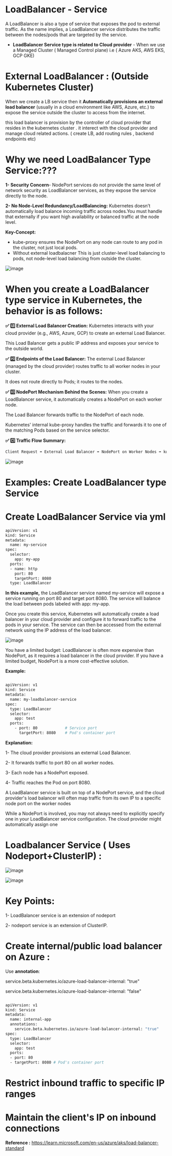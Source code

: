 # LoadBalancer - Service

A LoadBalancer is also a type of service that exposes the pod to external traffic. As the name implies, a LoadBalancer service distributes the traffic between the nodes/pods that are targeted by the service.


- **LoadBalancer Service type is related to Cloud provider** - When we use a Managed Cluster ( Managed Control plane) i.e  ( Azure AKS, AWS EKS, GCP GKE)

# External LoadBalancer : (Outside Kubernetes Cluster)
When we create a LB service then it **Automatically provisions an external load balancer**  (usually in a cloud environment like AWS, Azure, etc.) to expose the service outside the cluster to access from the internet.

this load balancer is provision by the controller of cloud provider  that resides in the kubernetes cluster . it interect with the cloud provider and manage cloud related actions. ( create LB, add routing rules , backend endpoints  etc)


# Why we need LoadBalancer Type Service:???
**1- Security Concern**-   NodePort services do not provide the same level of network security as LoadBalancer services, as they expose the service directly to the node.


**2- No Node-Level Redundancy/LoadBalancing:** Kubernetes doesn’t automatically load balance incoming traffic across nodes.You must handle that externally if you want high availability or balanced traffic at the node level.

**Key-Concept:**
- kube-proxy ensures the NodePort on any node can route to any pod in the cluster, not just local pods.
- Without external loadbalacner This is just cluster-level load balancing to pods, not node-level load balancing from outside the cluster.


![image](https://github.com/user-attachments/assets/e2357b3e-26b4-41ae-b168-dabbb0d649be)

# **When you create a LoadBalancer type service in Kubernetes, the behavior is as follows:**

**✅ 1️⃣ External Load Balancer Creation:**
Kubernetes interacts with your cloud provider (e.g., AWS, Azure, GCP) to create an external Load Balancer.

This Load Balancer gets a public IP address and exposes your service to the outside world.

**✅ 2️⃣ Endpoints of the Load Balancer:**
The external Load Balancer (managed by the cloud provider) routes traffic to all worker nodes in your cluster.

It does not route directly to Pods; it routes to the nodes.

**✅ 3️⃣ NodePort Mechanism Behind the Scenes:**
When you create a LoadBalancer service, it automatically creates a NodePort on each worker node.

The Load Balancer forwards traffic to the NodePort of each node.

Kubernetes' internal kube-proxy handles the traffic and forwards it to one of the matching Pods based on the service selector.


**✅ 4️⃣ Traffic Flow Summary:**

```bash
Client Request ➡️ External Load Balancer ➡️ NodePort on Worker Nodes ➡️ kube-proxy ➡️ Matching Pods

```


![image](https://github.com/user-attachments/assets/fe71d6e1-701e-4104-aae7-7dd29e55a5f9)



# Examples: Create LoadBalancer type Service

# Create LoadBalancer Service via yml


```bash
apiVersion: v1
kind: Service
metadata:
  name: my-service
spec:
  selector:
    app: my-app
  ports:
  - name: http
    port: 80
    targetPort: 8080
  type: LoadBalancer
```

**In this example,** the LoadBalancer service named my-service will expose a service running on port 80 and target port 8080. The service will balance the load between pods labeled with app: my-app.

Once you create this service, Kubernetes will automatically create a load balancer in your cloud provider and configure it to forward traffic to the pods in your service. The service can then be accessed from the external network using the IP address of the load balancer.

![image](https://github.com/user-attachments/assets/3956d8c8-d686-4f8d-9cb4-7a4fdee34b20)

You have a limited budget: LoadBalancer is often more expensive than NodePort, as it requires a load balancer in the cloud provider. If you have a limited budget, NodePort is a more cost-effective solution.


**Example:**

```bash

apiVersion: v1
kind: Service
metadata:
  name: my-loadbalancer-service
spec:
  type: LoadBalancer
  selector:
    app: test
  ports:
    - port: 80            # Service port
      targetPort: 8080    # Pod's container port

```

**Explanation:**

1- The cloud provider provisions an external Load Balancer.

2- It forwards traffic to port 80 on all worker nodes.

3- Each node has a NodePort exposed.

4- Traffic reaches the Pod on port 8080.



A LoadBalancer service is built on top of a NodePort service, and the cloud provider's load balancer will often map traffic from its own IP to a specific node port on the worker nodes


While a NodePort is involved, you may not always need to explicitly specify one in your LoadBalancer service configuration. The cloud provider might automatically assign one




# Loadbalancer Service ( Uses Nodeport+ClusterIP) :

![image](https://github.com/user-attachments/assets/4afcb971-9985-4b3a-8a9a-ec34c2fec747)


![image](https://github.com/user-attachments/assets/cdee43c4-05d5-42d9-8e21-bdaf7fb32908)



# Key Points:

1- LoadBalancer service is an extension of nodeport

2- nodeport service is an extension of ClusterIP.




# Create internal/public load balancer on Azure :

Use **annotation**:

service.beta.kubernetes.io/azure-load-balancer-internal: "true"

service.beta.kubernetes.io/azure-load-balancer-internal: "false"



```bash

apiVersion: v1
kind: Service
metadata:
  name: internal-app
  annotations:
    service.beta.kubernetes.io/azure-load-balancer-internal: "true"
spec:
  type: LoadBalancer
  selector:
    app: test
  ports:
  - port: 80
  - targetPort: 8080 # Pod's container port

```


# Restrict inbound traffic to specific IP ranges


# Maintain the client's IP on inbound connections


**Reference :** https://learn.microsoft.com/en-us/azure/aks/load-balancer-standard

